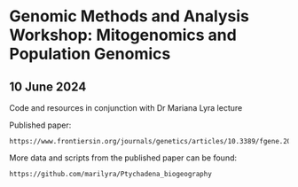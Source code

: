 # Genomic Methods and Analysis Workshop: Mitogenomics and Population Genomics #

## 10 June 2024 ##

Code and resources in conjunction with Dr Mariana Lyra lecture

Published paper:
```
https://www.frontiersin.org/journals/genetics/articles/10.3389/fgene.2023.1215715/full
```

More data and scripts from the published paper can be found: 
```
https://github.com/marilyra/Ptychadena_biogeography
```
